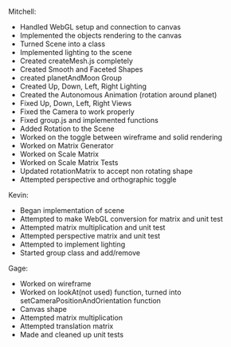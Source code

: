 Mitchell:
- Handled WebGL setup and connection to canvas
- Implemented the objects rendering to the canvas
- Turned Scene into a class
- Implemented lighting to the scene
- Created createMesh.js completely
- Created Smooth and Faceted Shapes
- created planetAndMoon Group
- Created Up, Down, Left, Right Lighting 
- Created the Autonomous Animation (rotation around planet)
- Fixed Up, Down, Left, Right Views 
- Fixed the Camera to work properly
- Fixed group.js and implemented functions
- Added Rotation to the Scene
- Worked on the toggle between wireframe and solid rendering
- Worked on Matrix Generator
- Worked on Scale Matrix
- Worked on Scale Matrix Tests
- Updated rotationMatrix to accept non rotating shape
- Attempted perspective and orthographic toggle

Kevin:
- Began implementation of scene
- Attempted to make WebGL conversion for matrix and unit test
- Attempted matrix multiplication and unit test
- Attempted perspective matrix and unit test
- Attempted to implement lighting
- Started group class and add/remove

Gage:
- Worked on wireframe
- Worked on lookAt(not used) function, turned into setCameraPositionAndOrientation function
- Canvas shape
- Attempted matrix multiplication
- Attempted translation matrix
- Made and cleaned up unit tests
